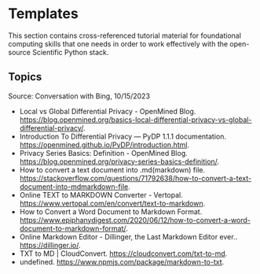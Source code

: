 # Templates

This section contains cross-referenced tutorial material for foundational computing skills that one needs in order to work effectively with the open-source Scientific Python stack.

## Topics

Source: Conversation with Bing, 10/15/2023
- Local vs Global Differential Privacy - OpenMined Blog. https://blog.openmined.org/basics-local-differential-privacy-vs-global-differential-privacy/.
- Introduction To Differential Privacy — PyDP 1.1.1 documentation. https://openmined.github.io/PyDP/introduction.html.
- Privacy Series Basics: Definition - OpenMined Blog. https://blog.openmined.org/privacy-series-basics-definition/.
-  How to convert a text document into .md(markdown) file. https://stackoverflow.com/questions/71792638/how-to-convert-a-text-document-into-mdmarkdown-file.
- Online TEXT to MARKDOWN Converter - Vertopal. https://www.vertopal.com/en/convert/text-to-markdown.
- How to Convert a Word Document to Markdown Format. https://www.epiphanydigest.com/2020/06/12/how-to-convert-a-word-document-to-markdown-format/.
- Online Markdown Editor - Dillinger, the Last Markdown Editor ever.. https://dillinger.io/.
- TXT to MD | CloudConvert. https://cloudconvert.com/txt-to-md.
- undefined. https://www.npmjs.com/package/markdown-to-txt.